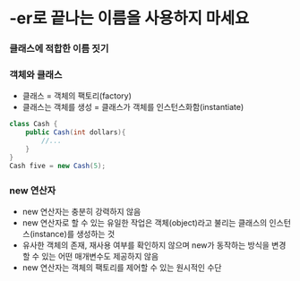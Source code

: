 # -er로 끝나는 이름을 사용하지 마세요

### 클래스에 적합한 이름 짓기

### 객체와 클래스
- 클래스 = 객체의 팩토리(factory)
- 클래스는 객체를 생성 = 클래스가 객체를 인스턴스화함(instantiate)

```java
class Cash {
    public Cash(int dollars){
        //...
    }
}
Cash five = new Cash(5);
```

### new 연산자
- new 연산자는 충분히 강력하지 않음
- new 연산자로 할 수 있는 유일한 작업은 객체(object)라고 불리는 클래스의 인스턴스(instance)를 생성하는 것
- 유사한 객체의 존재, 재사용 여부를 확인하지 않으며 new가 동작하는 방식을 변경할 수 있는 어떤 매개변수도 제공하지 않음
- new 연산자는 객체의 팩토리를 제어할 수 있는 원시적인 수단